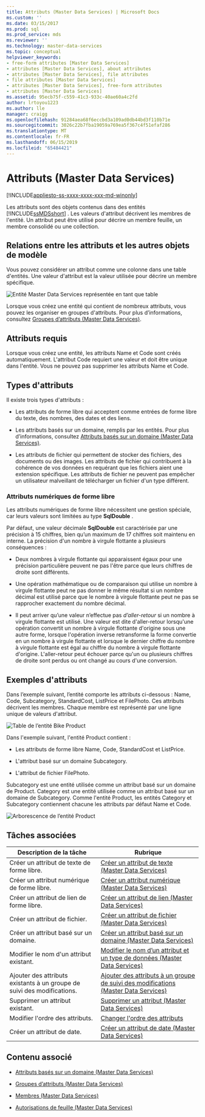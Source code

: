 ```yaml
---
title: Attributs (Master Data Services) | Microsoft Docs
ms.custom: ''
ms.date: 03/15/2017
ms.prod: sql
ms.prod_service: mds
ms.reviewer: ''
ms.technology: master-data-services
ms.topic: conceptual
helpviewer_keywords:
- free-form attributes [Master Data Services]
- attributes [Master Data Services], about attributes
- attributes [Master Data Services], file attributes
- file attributes [Master Data Services]
- attributes [Master Data Services], free-form attributes
- attributes [Master Data Services]
ms.assetid: 95ecb75f-c559-41c3-933c-40ae60a4c2fd
author: lrtoyou1223
ms.author: lle
manager: craigg
ms.openlocfilehash: 91284aea68f6eccbd3a109ad0db44bd3f110b71e
ms.sourcegitcommit: 3026c22b7fba19059a769ea5f367c4f51efaf286
ms.translationtype: MT
ms.contentlocale: fr-FR
ms.lasthandoff: 06/15/2019
ms.locfileid: "65484421"
---
```

# <a name="attributes-master-data-services"></a>Attributs (Master Data Services)

[!INCLUDE[appliesto-ss-xxxx-xxxx-xxx-md-winonly](../includes/appliesto-ss-xxxx-xxxx-xxx-md-winonly.md)]

  Les attributs sont des objets contenus dans des entités [!INCLUDE[ssMDSshort](../includes/ssmdsshort-md.md)] . Les valeurs d'attribut décrivent les membres de l'entité. Un attribut peut être utilisé pour décrire un membre feuille, un membre consolidé ou une collection.  
  
## <a name="how-attributes-relate-to-other-model-objects"></a>Relations entre les attributs et les autres objets de modèle  
 Vous pouvez considérer un attribut comme une colonne dans une table d'entités. Une valeur d'attribut est la valeur utilisée pour décrire un membre spécifique.  
  
 ![Entité Master Data Services représentée en tant que table](../master-data-services/media/mds-conc-entity-table.gif "Entité Master Data Services représentée en tant que table")  
  
 Lorsque vous créez une entité qui contient de nombreux attributs, vous pouvez les organiser en groupes d'attributs. Pour plus d’informations, consultez [Groupes d’attributs &#40;Master Data Services&#41;](../master-data-services/attribute-groups-master-data-services.md).  
  
## <a name="required-attributes"></a>Attributs requis  
 Lorsque vous créez une entité, les attributs Name et Code sont créés automatiquement. L'attribut Code requiert une valeur et doit être unique dans l'entité. Vous ne pouvez pas supprimer les attributs Name et Code.  
  
## <a name="attribute-types"></a>Types d'attributs  
 Il existe trois types d'attributs :  
  
-   Les attributs de forme libre qui acceptent comme entrées de forme libre du texte, des nombres, des dates et des liens.  
  
-   Les attributs basés sur un domaine, remplis par les entités. Pour plus d’informations, consultez [Attributs basés sur un domaine &#40;Master Data Services&#41;](../master-data-services/domain-based-attributes-master-data-services.md).  
  
-   Les attributs de fichier qui permettent de stocker des fichiers, des documents ou des images. Les attributs de fichier qui contribuent à la cohérence de vos données en requérant que les fichiers aient une extension spécifique. Les attributs de fichier ne peuvent pas empêcher un utilisateur malveillant de télécharger un fichier d'un type différent.  
  
### <a name="numeric-free-form-attributes"></a>Attributs numériques de forme libre  
 Les attributs numériques de forme libre nécessitent une gestion spéciale, car leurs valeurs sont limitées au type **SqlDouble** .  
  
 Par défaut, une valeur décimale **SqlDouble** est caractérisée par une précision à 15 chiffres, bien qu’un maximum de 17 chiffres soit maintenu en interne. La précision d'un nombre à virgule flottante a plusieurs conséquences :  
  
-   Deux nombres à virgule flottante qui apparaissent égaux pour une précision particulière peuvent ne pas l'être parce que leurs chiffres de droite sont différents.  
  
-   Une opération mathématique ou de comparaison qui utilise un nombre à virgule flottante peut ne pas donner le même résultat si un nombre décimal est utilisé parce que le nombre à virgule flottante peut ne pas se rapprocher exactement du nombre décimal.  
  
-   Il peut arriver qu’une valeur n’effectue pas *d’aller-retour* si un nombre à virgule flottante est utilisé. Une valeur est dite d'aller-retour lorsqu'une opération convertit un nombre à virgule flottante d'origine sous une autre forme, lorsque l'opération inverse retransforme la forme convertie en un nombre à virgule flottante et lorsque le dernier chiffre du nombre à virgule flottante est égal au chiffre du nombre à virgule flottante d'origine. L'aller-retour peut échouer parce qu'un ou plusieurs chiffres de droite sont perdus ou ont changé au cours d'une conversion.  
  
## <a name="attribute-examples"></a>Exemples d'attributs  
 Dans l’exemple suivant, l’entité comporte les attributs ci-dessous : Name, Code, Subcategory, StandardCost, ListPrice et FilePhoto. Ces attributs décrivent les membres. Chaque membre est représenté par une ligne unique de valeurs d'attribut.  
  
 ![Table de l’entité Bike Product](../master-data-services/media/mds-conc-entity-table-w-data.gif "Table de l’entité Bike Product")  
  
 Dans l'exemple suivant, l'entité Product contient :  
  
-   Les attributs de forme libre Name, Code, StandardCost et ListPrice.  
  
-   L'attribut basé sur un domaine Subcategory.  
  
-   L'attribut de fichier FilePhoto.  
  
 Subcategory est une entité utilisée comme un attribut basé sur un domaine de Product. Category est une entité utilisée comme un attribut basé sur un domaine de Subcategory. Comme l'entité Product, les entités Category et Subcategory contiennent chacune les attributs par défaut Name et Code.  
  
 ![Arborescence de l’entité Product](../master-data-services/media/mds-conc-entity-ui.gif "Arborescence de l’entité Product")  
  
## <a name="related-tasks"></a>Tâches associées  
  
|Description de la tâche|Rubrique|  
|----------------------|-----------|  
|Créer un attribut de texte de forme libre.|[Créer un attribut de texte &#40;Master Data Services&#41;](../master-data-services/create-a-text-attribute-master-data-services.md)|  
|Créer un attribut numérique de forme libre.|[Créer un attribut numérique &#40;Master Data Services&#41;](../master-data-services/create-a-numeric-attribute-master-data-services.md)|  
|Créer un attribut de lien de forme libre.|[Créer un attribut de lien &#40;Master Data Services&#41;](../master-data-services/create-a-link-attribute-master-data-services.md)|  
|Créer un attribut de fichier.|[Créer un attribut de fichier &#40;Master Data Services&#41;](../master-data-services/create-a-file-attribute-master-data-services.md)|  
|Créer un attribut basé sur un domaine.|[Créer un attribut basé sur un domaine &#40;Master Data Services&#41;](../master-data-services/create-a-domain-based-attribute-master-data-services.md)|  
|Modifier le nom d'un attribut existant.|[Modifier le nom d’un attribut et un type de données &#40;Master Data Services&#41;](../master-data-services/change-an-attribute-name-and-data-type-master-data-services.md)|  
|Ajouter des attributs existants à un groupe de suivi des modifications.|[Ajouter des attributs à un groupe de suivi des modifications &#40;Master Data Services&#41;](../master-data-services/add-attributes-to-a-change-tracking-group-master-data-services.md)|  
|Supprimer un attribut existant.|[Supprimer un attribut &#40;Master Data Services&#41;](../master-data-services/delete-an-attribute-master-data-services.md)|  
|Modifier l'ordre des attributs.|[Changer l'ordre des attributs](../master-data-services/change-the-order-of-attributes.md)|  
|Créer un attribut de date.|[Créer un attribut de date &#40;Master Data Services&#41;](../master-data-services/create-a-date-attribute-master-data-services.md)|  
  
## <a name="related-content"></a>Contenu associé  
  
-   [Attributs basés sur un domaine &#40;Master Data Services&#41;](../master-data-services/domain-based-attributes-master-data-services.md)  
  
-   [Groupes d’attributs &#40;Master Data Services&#41;](../master-data-services/attribute-groups-master-data-services.md)  
  
-   [Membres &#40;Master Data Services&#41;](../master-data-services/members-master-data-services.md)  
  
-   [Autorisations de feuille &#40;Master Data Services&#41;](../master-data-services/leaf-permissions-master-data-services.md)
  

